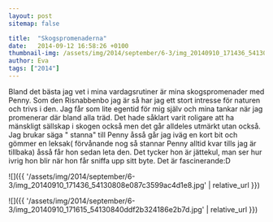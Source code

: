 ```yaml
---
layout: post
sitemap: false

title:  "Skogspromenaderna"
date:   2014-09-12 16:58:26 +0100
thumbnail-img: /assets/img/2014/september/6-3/img_20140910_171436_54130808e087c3599ac4d1e8.jpg
author: Eva
tags: ["2014"]
---
```


Bland det bästa jag vet i mina vardagsrutiner är mina skogspromenader med Penny. Som den Risnabbenbo jag är så har jag ett stort intresse för naturen och trivs i den. Jag får som lite egentid för mig själv och mina tankar när jag promenerar där bland alla träd. Det hade såklart varit roligare att ha mänskligt sällskap i skogen också men det går alldeles utmärkt utan också. Jag brukar säga " stanna" till Penny åsså går jag iväg en kort bit och gömmer en leksak( förvånande nog så stannar Penny alltid kvar tills jag är tillbaka) åsså får hon sedan leta den. Det tycker hon är jättekul, man ser hur ivrig hon blir när hon får sniffa upp sitt byte. Det är fascinerande:D

![]({{ '/assets/img/2014/september/6-3/img_20140910_171436_54130808e087c3599ac4d1e8.jpg'  | relative_url }})

![]({{ '/assets/img/2014/september/6-3/img_20140910_171615_54130840ddf2b324186e2b7d.jpg'  | relative_url }})

